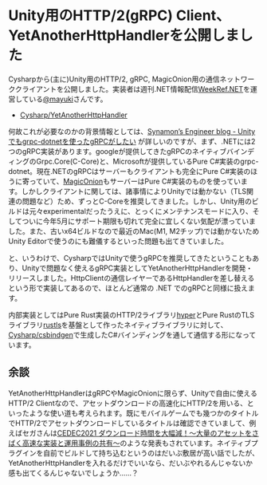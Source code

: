# Unity用のHTTP/2(gRPC) Client、YetAnotherHttpHandlerを公開しました

Cysharpから(主に)Unity用のHTTP/2, gRPC, MagicOnion用の通信ネットワーククライアントを公開しました。実装者は週刊.NET情報配信[WeekRef.NET](https://weekref.net/)を運営している[@mayuki](https://twitter.com/mayuki)さんです。

* [Cysharp/YetAnotherHttpHandler](https://github.com/Cysharp/YetAnotherHttpHandler)

何故これが必要なのかの背景情報としては、[Synamon’s Engineer blog - Unityでもgrpc-dotnetを使ったgRPCがしたい](https://synamon.hatenablog.com/entry/grpc-dotnet-unity) が詳しいのですが、まず、.NETには2つのgRPC実装があります。googleが提供してきたgRPCのネイティブバインディングのGrpc.Core(C-Core)と、Microsoftが提供しているPure C#実装のgrpc-dotnet。現在.NETのgRPCはサーバーもクライアントも完全にPure C#実装のほうに寄っていて、[MagicOnion](https://github.com/Cysharp/MagicOnion/)もサーバーはPure C#実装のものを使っています。しかしクライアントに関しては、諸事情によりUnityでは動かない（TLS関連の問題など）ため、ずっとC-Coreを推奨してきました。しかし、Unity用のビルドは元々experimentalだったうえに、とっくにメンテナンスモードに入り、そしてついに今年5月にサポート期限も切れて完全に宜しくない気配が漂っていました。また、古いx64ビルドなので最近のMac(M1, M2チップ)では動かないためUnity Editorで使うのにも難儀するといった問題も出てきていました。

と、いうわけで、CysharpではUnityで使うgRPCを推奨してきたということもあり、Unityで問題なく使えるgRPC実装としてYetAnotherHttpHandlerを開発・リリースしました。HttpClientの通信レイヤーであるHttpHandlerを差し替えるという形で実装してあるので、ほとんど通常の .NET でのgRPCと同様に扱えます。

内部実装としてはPure Rust実装のHTTP/2ライブラリ[hyper](https://hyper.rs/)とPure RustのTLSライブラリ[rustls](https://github.com/rustls/rustls)を基盤として作ったネイティブライブラリに対して、[Cysharp/csbindgen](https://github.com/Cysharp/csbindgen)で生成したC#バインディングを通して通信する形になっています。

余談
---
YetAnotherHttpHandlerはgRPCやMagicOnionに限らず、Unityで自由に使える HTTP/2 Clientなので、アセットダウンロードの高速化にHTTP/2を用いる、といったような使い道も考えられます。既にモバイルゲームでも幾つかのタイトルでHTTP/2でアセットダウンロードしているタイトルは確認できていまして、例えばセガさんは[CEDEC2021 ダウンロード時間を大幅減！～大量のアセットをさばく高速な実装と運用事例の共有～](https://speakerdeck.com/segadevtech/cedec2021-taunrotoshi-jian-woda-fu-jian-da-liang-falseasetutowosahakugao-su-nashi-zhuang-toyun-yong-shi-li-falsegong-you)のような発表もされています。ネイティブプラグインを自前でビルドして持ち込むというのはだいぶ敷居が高い話でしたが、YetAnotherHttpHandlerを入れるだけでいいなら、だいぶやれるんじゃないか感も出てくるんじゃないでしょうか……？